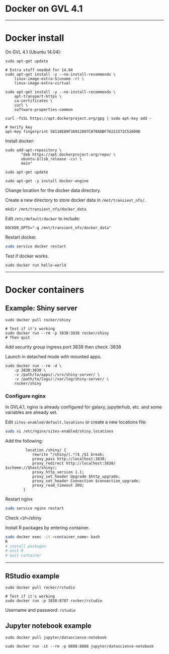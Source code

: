 # Docker on GVL 4.1

-----

# Docker install

On GVL 4.1 (Ubuntu 14.04):
```
sudo apt-get update

# Extra stuff needed for 14.04
sudo apt-get install -y --no-install-recommends \
    linux-image-extra-$(uname -r) \
    linux-image-extra-virtual

sudo apt-get install -y --no-install-recommends \
    apt-transport-https \
    ca-certificates \
    curl \
    software-properties-common

curl -fsSL https://apt.dockerproject.org/gpg | sudo apt-key add -

# Verify key
apt-key fingerprint 58118E89F3A912897C070ADBF76221572C52609D
```

Install docker:
```
sudo add-apt-repository \
       "deb https://apt.dockerproject.org/repo/ \
       ubuntu-$(lsb_release -cs) \
       main"

sudo apt-get update

sudo apt-get -y install docker-engine
```

Change location for the docker data directory.

Create a new directory to store docker data in `/mnt/transient_nfs/`.

```
mkdir /mnt/transient_nfs/docker_data
```

Edit `/etc/default/docker` to include:
```
DOCKER_OPTS="-g /mnt/transient_nfs/docker_data"
```

Restart docker.
```bash
sudo service docker restart
```

Test if docker works.
```
sudo docker run hello-world
```

----------

# Docker containers

## Example: Shiny server

```
sudo docker pull rocker/shiny

# Test if it's working
sudo docker run --rm -p 3838:3838 rocker/shiny
# Then quit
```

Add security group ingress port 3838 then check <IP>:3838

Launch in detached mode with mounted apps.
```
sudo docker run --rm -d \
    -p 3838:3838 \
    -v /path/to/apps/:/srv/shiny-server/ \
    -v /path/to/logs/:/var/log/shiny-server/ \
    rocker/shiny
```

### Configure nginx

In GVL4.1, nginx is already configured for galaxy, jupyterhub, etc. and some
variables are already set.

Edit `sites-enabled/default.locations` or create a new locations file:
```bash
sudo vi /etc/nginx/sites-enabled/shiny.locations
```

Add the following:
```
         location /shiny/ {
            rewrite ^/shiny/(.*)$ /$1 break;
            proxy_pass http://localhost:3838;
            proxy_redirect http://localhost:3838/ $scheme://$host/shiny/;
            proxy_http_version 1.1;
            proxy_set_header Upgrade $http_upgrade;
            proxy_set_header Connection $connection_upgrade;
            proxy_read_timeout 20d;
        }
```

Restart nginx
```bash
sudo service nginx restart
```

Check `<IP>`/shiny

Install R packages by entering container.

```bash
sudo docker exec -it <container_name> bash
R
# install packages
# exit R
# exit container
```

-----

## RStudio example

```
sudo docker pull rocker/rstudio

# Test if it's working
sudo docker run -p 3838:8787 rocker/rstudio
```

Username and password: `rstudio`


## Jupyter notebook example

```
sudo docker pull jupyter/datascience-notebook

sudo docker run -it --rm -p 8888:8888 jupyter/datascience-notebook
```
